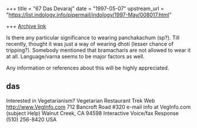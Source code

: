 +++
title = "67 Das Devaraj"
date = "1997-05-07"
upstream_url = "https://list.indology.info/pipermail/indology/1997-May/008017.html"

+++
[Archive link](https://list.indology.info/pipermail/indology/1997-May/008017.html)


Is there any particular significance to wearing panchakachum (sp?).
Till recently, thought it was just a way of wearing dhoti (lesser
chance of tripping?).  Somebody mentioned that bramacharis are not 
allowed to wear it at all. Language/varna seems to be major factors 
as well.

Any information or references about this will be highly appreciated.

das
-------------------------------------------------------------------
Interested in Vegetarianism?             Vegetarian Restaurant Trek
Web    http://www.VegInfo.com                712 Bancroft Road #320
e-mail info at VegInfo.com (subject Help)       Walnut Creek, CA 94598
Interactive Voice/fax Response  (510) 256-8420                  USA




